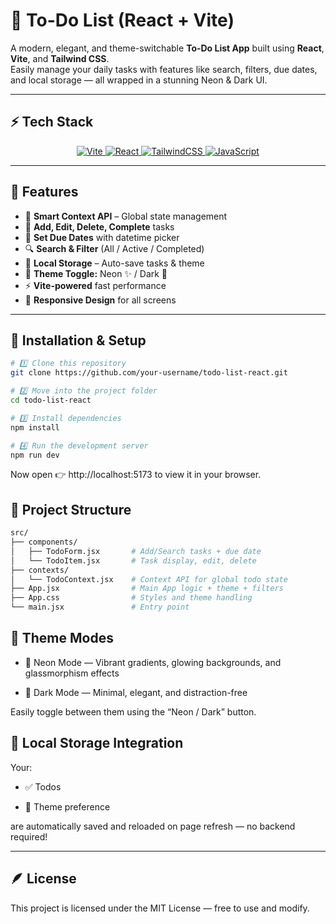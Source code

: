 # 📝 To-Do List (React + Vite)

A modern, elegant, and theme-switchable **To-Do List App** built using **React**, **Vite**, and **Tailwind CSS**.  
Easily manage your daily tasks with features like search, filters, due dates, and local storage — all wrapped in a stunning Neon & Dark UI.

---
## ⚡ Tech Stack

<p align="center">
  <a href="https://vitejs.dev/" target="_blank">
    <img alt="Vite" src="https://img.shields.io/badge/Vite-4+-646CFF?logo=vite&logoColor=white" />
  </a>
  <a href="https://react.dev/" target="_blank">
    <img alt="React" src="https://img.shields.io/badge/React-18+-61DAFB?logo=react&logoColor=white" />
  </a>
  <a href="https://tailwindcss.com/" target="_blank">
    <img alt="TailwindCSS" src="https://img.shields.io/badge/Tailwind_CSS-3.x-06B6D4?logo=tailwindcss&logoColor=white" />
  </a>
  <a href="https://developer.mozilla.org/en-US/docs/Web/JavaScript" target="_blank">
    <img alt="JavaScript" src="https://img.shields.io/badge/JavaScript-ES6+-F7DF1E?logo=javascript&logoColor=black" />
  </a>
</p>

---
## 🌟 Features

- 🧠 **Smart Context API** – Global state management  
- 📝 **Add, Edit, Delete, Complete** tasks  
- 📅 **Set Due Dates** with datetime picker  
- 🔍 **Search & Filter** (All / Active / Completed)  
- 💾 **Local Storage** – Auto-save tasks & theme  
- 🎨 **Theme Toggle:** Neon ✨ / Dark 🌙  
- ⚡ **Vite-powered** fast performance  
- 📱 **Responsive Design** for all screens  

---
## 🧰 Installation & Setup

```bash
# 1️⃣ Clone this repository
git clone https://github.com/your-username/todo-list-react.git

# 2️⃣ Move into the project folder
cd todo-list-react

# 3️⃣ Install dependencies
npm install

# 4️⃣ Run the development server
npm run dev
```
Now open 👉 http://localhost:5173
 to view it in your browser.
## 🧩 Project Structure
```bash
src/
├── components/
│   ├── TodoForm.jsx       # Add/Search tasks + due date
│   └── TodoItem.jsx       # Task display, edit, delete
├── contexts/
│   └── TodoContext.jsx    # Context API for global todo state
├── App.jsx                # Main App logic + theme + filters
├── App.css                # Styles and theme handling
└── main.jsx               # Entry point
```
## 🌈 Theme Modes

- 🌟 Neon Mode — Vibrant gradients, glowing backgrounds, and glassmorphism effects

- 🌙 Dark Mode — Minimal, elegant, and distraction-free

Easily toggle between them using the “Neon / Dark” button.

## 💾 Local Storage Integration

Your:

- ✅ Todos

- 🧩 Theme preference

are automatically saved and reloaded on page refresh — no backend required!

---
## 🪶 License

This project is licensed under the MIT License — free to use and modify.
